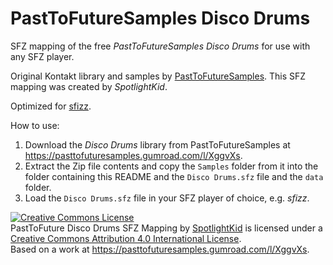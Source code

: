 # PastToFutureSamples Disco Drums

SFZ mapping of the free *PastToFutureSamples Disco Drums* for use with any SFZ
player.

Original Kontakt library and samples by [PastToFutureSamples]. This SFZ mapping
was created by *SpotlightKid*.

Optimized for [sfizz].

How to use:

1. Download the *Disco Drums* library from PastToFutureSamples at
   <https://pasttofuturesamples.gumroad.com/l/XggvXs>.
2. Extract the Zip file contents and copy the `Samples` folder from it into the
   folder containing this README and the `Disco Drums.sfz` file and the `data`
   folder.
3. Load the `Disco Drums.sfz` file in your SFZ player of choice, e.g. *sfizz*.

<a rel="license" href="http://creativecommons.org/licenses/by/4.0/"><img
alt="Creative Commons License" style="border-width:0"
src="https://i.creativecommons.org/l/by/4.0/88x31.png" /></a><br /><span
xmlns:dct="http://purl.org/dc/terms/" href="http://purl.org/dc/dcmitype/Text"
property="dct:title" rel="dct:type">PastToFuture Disco Drums SFZ Mapping</span>
by <a xmlns:cc="http://creativecommons.org/ns#"
href="https://github.com/SpotlightKid" property="cc:attributionName"
rel="cc:attributionURL">SpotlightKid</a> is licensed under a <a rel="license"
href="http://creativecommons.org/licenses/by/4.0/">Creative Commons Attribution
4.0 International License</a>.<br />Based on a work at
<a xmlns:dct="http://purl.org/dc/terms/"
href="https://pasttofuturesamples.gumroad.com/l/XggvXs"
rel="dct:source">https://pasttofuturesamples.gumroad.com/l/XggvXs</a>.

[PastToFutureSamples]: https://pasttofuturesamples.gumroad.com
[sfizz]: https://sfz.tools/sfizz/
